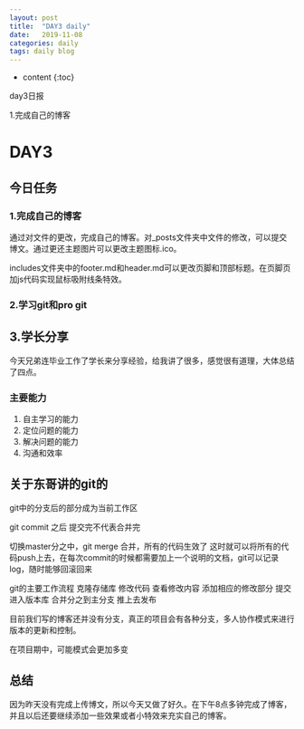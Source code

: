```yaml
---
layout: post
title:  "DAY3 daily"
date:   2019-11-08
categories: daily
tags: daily blog
---
```


* content
{:toc}

day3日报

1.完成自己的博客








<!-- ![燕十八](http://7q5cdt.com1.z0.glb.clouddn.com/teach-girlfriend-html-18swallows.png) -->
# DAY3

## 今日任务

### 1.完成自己的博客

通过对文件的更改，完成自己的博客。对_posts文件夹中文件的修改，可以提交博文。通过更还主题图片可以更改主题图标.ico。

includes文件夹中的footer.md和header.md可以更改页脚和顶部标题。在页脚页加js代码实现鼠标吸附线条特效。

### 2.学习git和pro git

## 3.学长分享
今天兄弟连毕业工作了学长来分享经验，给我讲了很多，感觉很有道理，大体总结了四点。

### 主要能力

1. 自主学习的能力
2. 定位问题的能力
3. 解决问题的能力
4. 沟通和效率

## 关于东哥讲的git的
git中的分支后的部分成为当前工作区

git commit 之后 提交完不代表合并完

切换master分之中，git merge 合并，所有的代码生效了 这时就可以将所有的代码push上去，在每次commit的时候都需要加上一个说明的文档，git可以记录log，随时能够回滚回来

git的主要工作流程 克隆存储库 修改代码 查看修改内容 添加相应的修改部分 提交进入版本库 合并分之到主分支 推上去发布

目前我们写的博客还并没有分支，真正的项目会有各种分支，多人协作模式来进行版本的更新和控制。

在项目期中，可能模式会更加多变

## 总结

因为昨天没有完成上传博文，所以今天又做了好久。在下午8点多钟完成了博客，并且以后还要继续添加一些效果或者小特效来充实自己的博客。









